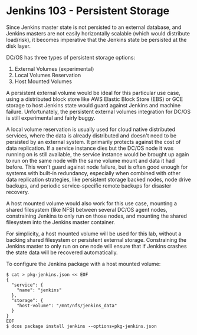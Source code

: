 # Jenkins 103 - Persistent Storage

Since Jenkins master state is not persisted to an external database, and Jenkins masters are not easily horizontally scalable (which would distribute load/risk), it becomes imperative that the Jenkins state be persisted at the disk layer.

DC/OS has three types of persistent storage options:

1. External Volumes (experimental)
1. Local Volumes Reservation
1. Host Mounted Volumes

A persistent external volume would be ideal for this particular use case, using a distributed block store like AWS Elastic Block Store (EBS) or GCE storage to host Jenkins state would guard against Jenkins and machine failure. Unfortunately, the persistent external volumes integration for DC/OS is still experimental and fairly buggy.

A local volume reservation is usually used for cloud native distributed services, where the data is already distributed and doesn't need to be persisted by an external system. It primarily protects against the cost of data replication. If a service instance dies but the DC/OS node it was running on is still available, the service instance would be brought up again to run on the same node with the same volume mount and data it had before. This won't guard against node failure, but is often good enough for systems with built-in redundancy, especially when combined with other data replication strategies, like persistent storage backed nodes, node drive backups, and periodic service-specific remote backups for disaster recovery.

A host mounted volume would also work for this use case, mounting a shared filesystem (like NFS) between several DC/OS agent nodes, constraining Jenkins to only run on those nodes, and mounting the shared filesystem into the Jenkins master container.

For simplicity, a host mounted volume will be used for this lab, without a backing shared filesystem or persistent external storage. Constraining the Jenkins master to only run on one node will ensure that if Jenkins crashes the state data will be recovered automatically.

To configure the Jenkins package with a host mounted volume:

```
$ cat > pkg-jenkins.json << EOF
{
  "service": {
    "name": "jenkins"
  },
  "storage": {
    "host-volume": "/mnt/nfs/jenkins_data"
  }
}
EOF
$ dcos package install jenkins --options=pkg-jenkins.json
```


